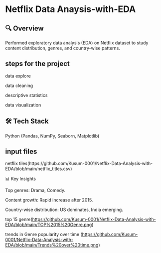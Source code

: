 # Netflix Data Anaysis-with-EDA
<h2>🔍 Overview </h2>
Performed exploratory data analysis (EDA) on Netflix dataset to study content distribution, genres, and country-wise patterns.


<h2> steps for the project </h2>

data explore

data cleaning 

descriptive statistics
 
data visualization

<h2>🛠️ Tech Stack </h2>

Python (Pandas, NumPy, Seaborn, Matplotlib)

<h2> input files </h2>
netflix tiles(https://github.com/Kusum-0001/Netflix-Data-Analysis-with-EDA/blob/main/netflix_titles.csv) 

📊 Key Insights

Top genres: Drama, Comedy.

Content growth: Rapid increase after 2015.

Country-wise distribution: US dominates, India emerging.

top 15 genre(https://github.com/Kusum-0001/Netflix-Data-Analysis-with-EDA/blob/main/TOP%2015%20Genre.png)

trends in Genre popularity over time (https://github.com/Kusum-0001/Netflix-Data-Analysis-with-EDA/blob/main/Trends%20over%20time.png)


